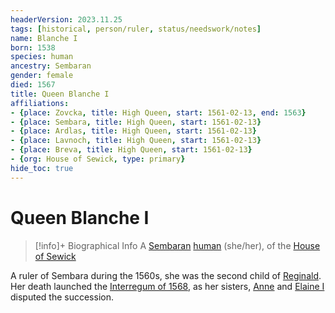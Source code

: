 ```yaml
---
headerVersion: 2023.11.25
tags: [historical, person/ruler, status/needswork/notes]
name: Blanche I
born: 1538
species: human
ancestry: Sembaran
gender: female
died: 1567
title: Queen Blanche I
affiliations:
- {place: Zovcka, title: High Queen, start: 1561-02-13, end: 1563}
- {place: Sembara, title: High Queen, start: 1561-02-13}
- {place: Ardlas, title: High Queen, start: 1561-02-13}
- {place: Lavnoch, title: High Queen, start: 1561-02-13}
- {place: Breva, title: High Queen, start: 1561-02-13}
- {org: House of Sewick, type: primary}
hide_toc: true
---
```

# Queen Blanche I
>[!info]+ Biographical Info
> A [Sembaran](<../../../gazetteer/greater-sembara/sembara/sembara.md>) [human](<../../../species/humans/humans.md>) (she/her), of the [House of Sewick](<../../../groups/sembaran-noble-houses/house-of-sewick.md>)
> 
> 

A ruler of Sembara during the 1560s, she was the second child of [Reginald](<./reginald.md>). Her death launched the [Interregum of 1568](<../../../events/1500s/1568/interregum-of-1568.md>), as her sisters, [Anne](<./anne.md>) and [Elaine I](<./elaine-i.md>) disputed the succession.

